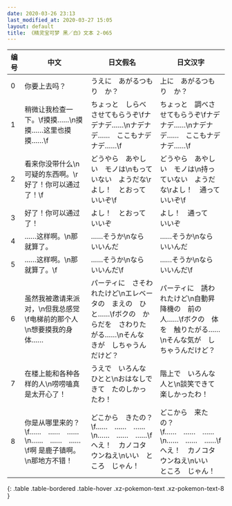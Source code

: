 ```yaml
---
date: 2020-03-26 23:13
last_modified_at: 2020-03-27 15:05
layout: default
title: 《精灵宝可梦 黑／白》文本 2-065
---
```

| 编号 | 中文 | 日文假名 | 日文汉字 |
| ---- | ---- | ---- | --- |
| 0 | 你要上去吗？ | うえに　あがるつもり　か？ | 上に　あがるつもり　か？ |
| 1 | 稍微让我检查一下。\f摸摸……\n摸摸……这里也摸摸……\f | ちょっと　しらべさせてもらうぞ\fナデナデ……\nナデナデ……　ここもナデナデ……\f | ちょっと　調べさせてもらうぞ\fナデナデ……\nナデナデ……　ここもナデナデ……\f |
| 2 | 看来你没带什么\n可疑的东西啊。\r好了！你可以通过了！\f | どうやら　あやしい　モノは\nもっていない　ようだな\rよし！　とおって　いいぞ\f | どうやら　あやしい　モノは\n持っていない　ようだな\rよし！　通って　いいぞ\f |
| 3 | 好了！你可以通过了！ | よし！　とおって　いいぞ | よし！　通って　いいぞ |
| 4 | ……这样啊。\n那就算了。 | ……そうか\nなら　いいんだ | ……そうか\nなら　いいんだ |
| 5 | ……这样啊。\n那就算了。\f | ……そうか\nなら　いいんだ\f | ……そうか\nなら　いいんだ\f |
| 6 | 虽然我被邀请来派对，\n但我总感觉\f电梯前的那个人\n想要摸我的身体…… | パーティに　さそわれたけど\nエレベータの　まえの　ひと……\fボクの　からだを　さわりたがる……\nそんな　きが　しちゃうんだけど？ | パーティに　誘われたけど\n自動昇降機の　前の　人……\fボクの　体を　触りたがる……\nそんな気が　しちゃうんだけど？ |
| 7 | 在楼上能和各种各样的人\n唠唠嗑真是太开心了！ | うえで　いろんな　ひとと\nおはなしできて　たのしかったわ！ | 階上で　いろんな　人と\n談笑できて　楽しかったわ！ |
| 8 | 你是从哪里来的？\f……　……　……\n……　……　……\f啊 是鹿子镇啊。\n那地方不错！ | どこから　きたの？\f……　……　……\n……　……　……\fへえ！　カノコタウンねえ\nいい　ところ　じゃん！ | どこから　来たの？\f……　……　……\n……　……　……\fへえ！　カノコタウンねえ\nいい　ところ　じゃん！ |
{: .table .table-bordered .table-hover .xz-pokemon-text .xz-pokemon-text-8 }